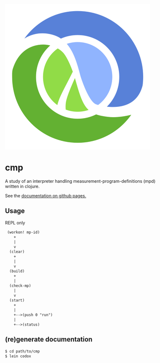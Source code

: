 ![cmp](./Clojure_logo.png)

# cmp

A study of an interpreter handling
measurement-program-definitions (mpd)
written in clojure.

See the [documentation on github pages.](https://wactbprot.github.io/cmp/)


## Usage

REPL only

```
 (workon! mp-id)
    +
    |
    v
  (clear)
    +
    |
    v
  (build)
    +
    |
  (check-mp)
    |
    v
  (start)
    +
    |
    +-->(push 0 "run")
    |
    +-->(status)
```

## (re)generate documentation

```shell
$ cd path/to/cmp
$ lein codox
```
